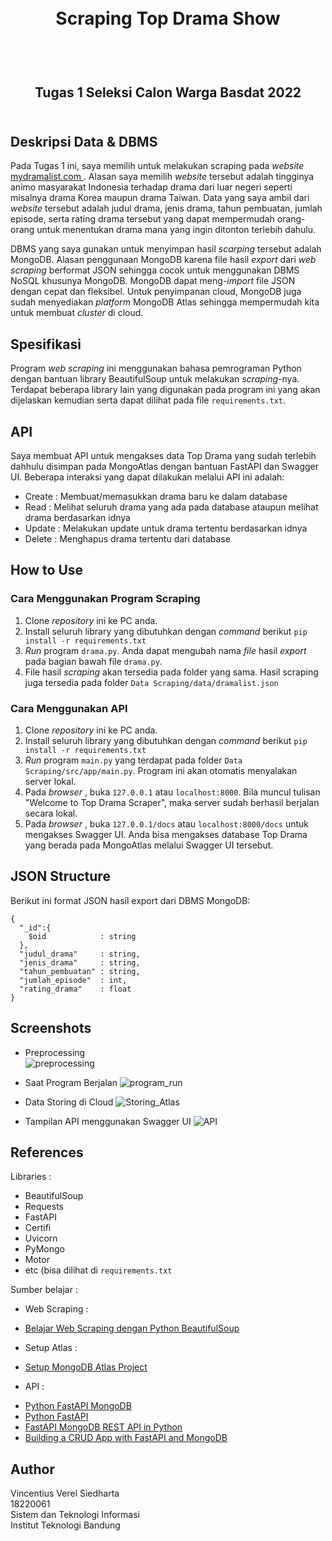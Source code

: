 <h1 align="center">
  <br>
  Scraping Top Drama Show
  <br>
  <br>
</h1>

<h2 align="center">
  <br>
  Tugas 1 Seleksi Calon Warga Basdat 2022
  <br>
  <br>
</h2>

## Deskripsi Data & DBMS
Pada Tugas 1 ini, saya memilih untuk melakukan scraping pada <em> website </em> <a href='https://mydramalist.com/search?adv=titles&ty=68,83&so=top&page=1'>            mydramalist.com </a>. Alasan saya memilih <em> website </em> tersebut adalah tingginya animo masyarakat Indonesia terhadap drama dari luar negeri seperti misalnya      drama Korea maupun drama Taiwan. Data yang saya ambil dari <em> website </em> tersebut adalah judul drama, jenis drama, tahun pembuatan, jumlah episode, serta          rating drama tersebut yang dapat mempermudah orang-orang untuk menentukan drama mana yang ingin ditonton terlebih dahulu.
 
DBMS yang saya gunakan untuk menyimpan hasil <em> scarping </em> tersebut adalah MongoDB. Alasan penggunaan MongoDB karena file hasil <em> export </em> dari <em> web scraping </em> berformat JSON sehingga cocok untuk menggunakan DBMS NoSQL khusunya MongoDB. MongoDB dapat meng-<em>import</em> file JSON dengan cepat dan fleksibel. Untuk penyimpanan cloud, MongoDB juga sudah menyediakan <em> platform </em> MongoDB Atlas sehingga mempermudah kita untuk membuat <em> cluster </em> di cloud.

## Spesifikasi
Program <em> web scraping </em> ini menggunakan bahasa pemrograman Python dengan bantuan library BeautifulSoup untuk melakukan <em>scraping</em>-nya. Terdapat beberapa library lain yang digunakan pada program ini yang akan dijelaskan kemudian serta dapat dilihat pada file `requirements.txt`.

## API
Saya membuat API untuk mengakses data Top Drama yang sudah terlebih dahhulu disimpan pada MongoAtlas dengan bantuan FastAPI dan Swagger UI. Beberapa interaksi yang dapat dilakukan melalui API ini adalah:

* Create : Membuat/memasukkan drama baru ke dalam database
* Read : Melihat seluruh drama yang ada pada database ataupun melihat drama berdasarkan idnya
* Update : Melakukan update untuk drama tertentu berdasarkan idnya
* Delete : Menghapus drama tertentu dari database

## How to Use
### Cara Menggunakan Program Scraping
1. Clone <em> repository </em> ini ke PC anda.
2. Install seluruh library yang dibutuhkan dengan <em>command</em> berikut `pip install -r requirements.txt`
3. <em> Run </em> program `drama.py`. Anda dapat mengubah nama <em> file </em> hasil <em> export </em> pada bagian bawah file `drama.py`.
4. File hasil <em> scraping </em> akan tersedia pada folder yang sama. Hasil scraping juga tersedia pada folder `Data Scraping/data/dramalist.json`

### Cara Menggunakan API
1. Clone <em> repository </em> ini ke PC anda.
2. Install seluruh library yang dibutuhkan dengan <em>command</em> berikut `pip install -r requirements.txt`
3. <em> Run </em> program `main.py` yang terdapat pada folder `Data Scraping/src/app/main.py`. Program ini akan otomatis menyalakan server lokal.
4. Pada <em> browser </em>, buka `127.0.0.1` atau `localhost:8000`. Bila muncul tulisan "Welcome to Top Drama Scraper", maka server sudah berhasil berjalan secara lokal.
5. Pada <em> browser </em>, buka `127.0.0.1/docs` atau `localhost:8000/docs` untuk mengakses Swagger UI. Anda bisa mengakses database Top Drama yang berada pada MongoAtlas melalui Swagger UI tersebut.

## JSON Structure
Berikut ini format JSON hasil export dari DBMS MongoDB:

```
{
  "_id":{
    $oid            : string
  },
  "judul_drama"     : string,
  "jenis_drama"     : string,
  "tahun_pembuatan" : string,
  "jumlah_episode"  : int,
  "rating_drama"    : float
}
```
## Screenshots
* Preprocessing <br>
![preprocessing](https://user-images.githubusercontent.com/79572039/175234931-ac32dcd6-6e6c-491e-9434-c3f599fa695e.png)

* Saat Program Berjalan
![program_run](https://user-images.githubusercontent.com/79572039/175234482-a2b3176e-910b-4150-8230-dc86068565dc.png)

* Data Storing di Cloud
![Storing_Atlas](https://user-images.githubusercontent.com/79572039/175235927-129a184e-4ff8-45d0-bc92-4aaaab57de1a.png)

* Tampilan API menggunakan Swagger UI
![API](https://user-images.githubusercontent.com/79572039/175236147-6598c7b8-5f15-47a9-a7e8-1d7a11c3bba3.png)

## References
Libraries :
* BeautifulSoup
* Requests
* FastAPI
* Certifi
* Uvicorn
* PyMongo
* Motor
* etc (bisa dilihat di `requirements.txt`

Sumber belajar :
* Web Scraping :
- <a href='https://www.youtube.com/watch?v=YIiYeyfo7MM&ab_channel=RifaiSlamet'> Belajar Web Scraping dengan Python BeautifulSoup </a>

* Setup Atlas :
- <a href='https://www.youtube.com/watch?v=4-fRVd1yzr0&ab_channel=prawitohudoro'> Setup MongoDB Atlas Project </a>

* API :
- <a href='https://www.youtube.com/watch?v=cJWk27W9uoY&ab_channel=MoonKidz'> Python FastAPI MongoDB </a>
- <a href='https://www.youtube.com/watch?v=SJR_60BqU08&ab_channel=MoonKidz'> Python FastAPI </a>
- <a href='https://www.youtube.com/watch?v=G7hZlOLhhMY&t=1815s&ab_channel=MaheshKariya'> FastAPI MongoDB REST API in Python </a>
- <a href='https://testdriven.io/blog/fastapi-mongo/#mongodb'> Building a CRUD App with FastAPI and MongoDB </a>

## Author
Vincentius Verel Siedharta <br>
18220061 <br>
Sistem dan Teknologi Informasi <br>
Institut Teknologi Bandung <br>

